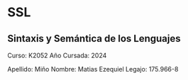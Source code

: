 # SSL
## Sintaxis y Semántica de los Lenguajes

Curso: K2052
Año Cursada: 2024

Apellido: Miño 
Nombre: Matias Ezequiel
Legajo: 175.966-8
